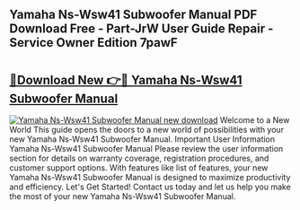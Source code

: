 ## Yamaha Ns-Wsw41 Subwoofer Manual PDF Download Free - Part-JrW User Guide Repair - Service Owner Edition 7pawF

# <h2><a href="http://bc27768.oget.top/?id=Yamaha+Ns-Wsw41+Subwoofer+Manual">🔗Download New 👉🔴 Yamaha Ns-Wsw41 Subwoofer Manual</a></h2>

[![Yamaha Ns-Wsw41 Subwoofer Manual new download](https://i.imgur.com/5g1atiW.png)](http://bc27768.oget.top/?id=Yamaha+Ns-Wsw41+Subwoofer+Manual)
Welcome to a New World This guide opens the doors to a new world of possibilities with your new Yamaha Ns-Wsw41 Subwoofer Manual. Important User Information Yamaha Ns-Wsw41 Subwoofer Manual Please review the user information section for details on warranty coverage, registration procedures, and customer support options. With features like list of features, your new Yamaha Ns-Wsw41 Subwoofer Manual is designed to maximize productivity and efficiency. Let's Get Started! Contact us today and let us help you make the most of your new Yamaha Ns-Wsw41 Subwoofer Manual.
